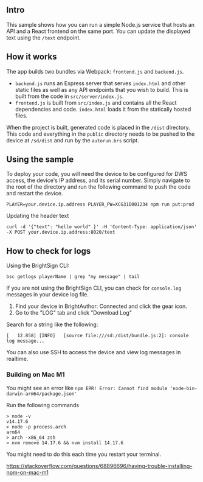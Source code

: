 ## Intro
This sample shows how you can run a simple Node.js service that hosts an API and a React frontend on the same port. You can update the displayed text using the `/text` endpoint.

## How it works
The app builds two bundles via Webpack: `frontend.js` and `backend.js`.

- `backend.js` runs an Express server that serves `index.html` and other static files as well as any API endpoints that you wish to build. This is built from the code in `src/server/index.js`.
- `frontend.js` is built from `src/index.js` and contains all the React dependencies and code. `index.html` loads it from the statically hosted files. 


When the project is built, generated code is placed in the `/dist` directory. This code and everything in the `public` directory needs to be pushed to the device at `/sd/dist` and run by the `autorun.brs` script.

## Using the sample


To deploy your code, you will need the device to be configured for DWS access, the device's IP address, and its serial number. Simply navigate to the root of the directory and run the following command to push the code and restart the device.
```
PLAYER=your.device.ip.address PLAYER_PW=XCG31D001234 npm run put:prod
```

Updating the header text
```
curl -d '{"text": "hello world" }' -H 'Content-Type: application/json' -X POST your.device.ip.address:8020/text
```

## How to check for logs

Using the BrightSign CLI:

```
bsc getlogs playerName | grep "my message" | tail
```


If you are not using the BrightSign CLI, you can check for `console.log` messages in your device log file.

1. Find your device in BrightAuthor: Connected and click the gear icon. 
2. Go to the "LOG" tab and click "Download Log"

Search for a string like the following:

`[   12.858] [INFO]   [source file:///sd:/dist/bundle.js:2]: console log message...`


You can also use SSH to access the device and view log messages in realtime.

### Building on Mac M1 
You might see an error like `npm ERR! Error: Cannot find module 'node-bin-darwin-arm64/package.json'`

Run the following commands
```
> node -v
v14.17.6
> node -p process.arch
arm64
> arch -x86_64 zsh
> nvm remove 14.17.6 && nvm install 14.17.6
```

You might need to do this each time you restart your terminal.

https://stackoverflow.com/questions/68896696/having-trouble-installing-npm-on-mac-m1
